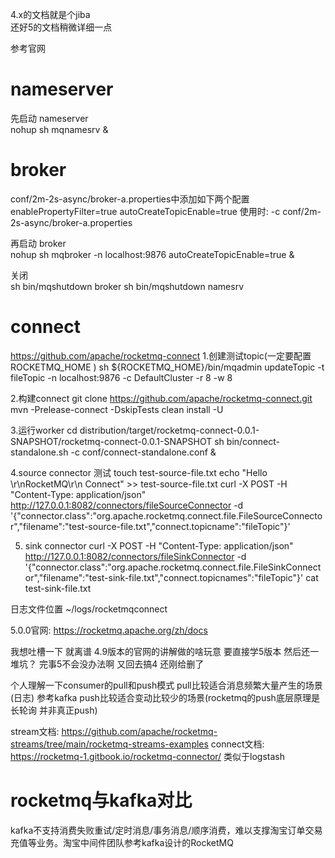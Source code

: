 4.x的文档就是个jiba  
还好5的文档稍微详细一点

参考官网
# nameserver
先启动 nameserver  
nohup sh mqnamesrv &

# broker
conf/2m-2s-async/broker-a.properties中添加如下两个配置
enablePropertyFilter=true
autoCreateTopicEnable=true
使用时: -c conf/2m-2s-async/broker-a.properties

再启动 broker  
nohup sh mqbroker -n localhost:9876 autoCreateTopicEnable=true &

关闭  
sh bin/mqshutdown broker
sh bin/mqshutdown namesrv


# connect
https://github.com/apache/rocketmq-connect
1.创建测试topic(一定要配置 ROCKETMQ_HOME )
sh ${ROCKETMQ_HOME}/bin/mqadmin updateTopic -t fileTopic -n localhost:9876 -c DefaultCluster -r 8 -w 8

2.构建connect
git clone https://github.com/apache/rocketmq-connect.git
mvn -Prelease-connect -DskipTests clean install -U

3.运行worker
cd distribution/target/rocketmq-connect-0.0.1-SNAPSHOT/rocketmq-connect-0.0.1-SNAPSHOT
sh bin/connect-standalone.sh -c conf/connect-standalone.conf &

4.source connector
测试
touch test-source-file.txt
echo "Hello \r\nRocketMQ\r\n Connect" >> test-source-file.txt
curl -X POST -H "Content-Type: application/json" http://127.0.0.1:8082/connectors/fileSourceConnector -d '{"connector.class":"org.apache.rocketmq.connect.file.FileSourceConnector","filename":"test-source-file.txt","connect.topicname":"fileTopic"}'

5. sink connector
   curl -X POST -H "Content-Type: application/json" http://127.0.0.1:8082/connectors/fileSinkConnector -d '{"connector.class":"org.apache.rocketmq.connect.file.FileSinkConnector","filename":"test-sink-file.txt","connect.topicnames":"fileTopic"}'
   cat test-sink-file.txt

日志文件位置
~/logs/rocketmqconnect


5.0.0官网: https://rocketmq.apache.org/zh/docs

我想吐槽一下 就离谱
4.9版本的官网的讲解做的啥玩意 要直接学5版本 然后还一堆坑？
完事5不会没办法啊 又回去搞4 还刚给删了

个人理解一下consumer的pull和push模式
pull比较适合消息频繁大量产生的场景(日志) 参考kafka
push比较适合变动比较少的场景(rocketmq的push底层原理是长轮询 并非真正push)

stream文档: https://github.com/apache/rocketmq-streams/tree/main/rocketmq-streams-examples
connect文档: https://rocketmq-1.gitbook.io/rocketmq-connector/
类似于logstash

# rocketmq与kafka对比
kafka不支持消费失败重试/定时消息/事务消息/顺序消费，难以支撑淘宝订单交易充值等业务。淘宝中间件团队参考kafka设计的RocketMQ